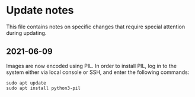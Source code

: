 # Update notes

This file contains notes on specific changes that require special attention
during updating.

## 2021-06-09

Images are now encoded using PIL. In order to install PIL, log in to the
system either via local console or SSH, and enter the following commands:

```
sudo apt update
sudo apt install python3-pil
```

